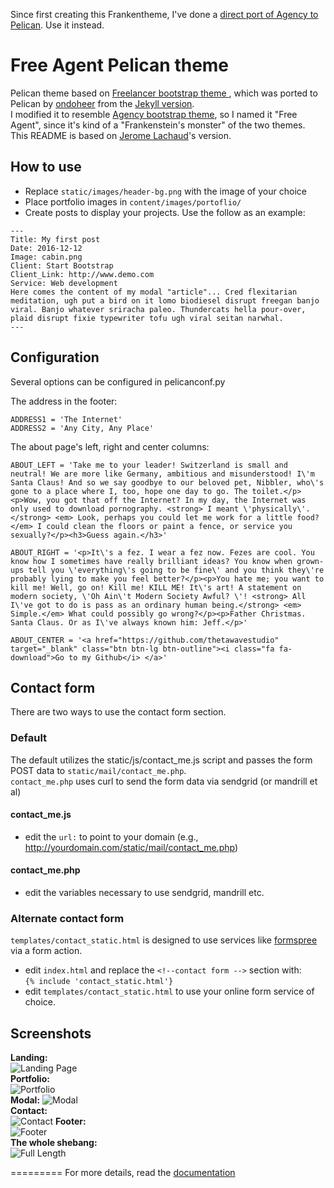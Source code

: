 Since first creating this Frankentheme, I've done a [direct port of Agency to Pelican](https://github.com/aroaminggeek/Pelican-StartBootstrap-Agency). Use it instead.


Free Agent Pelican theme
=========================

Pelican theme based on [Freelancer bootstrap theme ](http://ironsummitmedia.github.io/startbootstrap-freelancer/), which was ported to Pelican by [ondoheer](https://github.com/ondoheer/freelancer-theme-pelican/tree/master/templates) from the [Jekyll version](https://github.com/y7kim/agency-jekyll-theme).  
I modified it to resemble [Agency bootstrap theme](https://github.com/BlackrockDigital/startbootstrap-agency), so I named it "Free Agent", since it's kind of a "Frankenstein's monster" of the two themes.  
This README is based on [Jerome Lachaud](https://github.com/jeromelachaud/freelancer-theme)'s version.

## How to use
 - Replace `static/images/header-bg.png` with the image of your choice
 - Place portfolio images in `content/images/portoflio/`
 - Create posts to display your projects. Use the follow as an example:

```
---
Title: My first post
Date: 2016-12-12
Image: cabin.png
Client: Start Bootstrap
Client_Link: http://www.demo.com
Service: Web development
Here comes the content of my modal "article"... Cred flexitarian meditation, ugh put a bird on it lomo biodiesel disrupt freegan banjo viral. Banjo whatever sriracha paleo. Thundercats hella pour-over, plaid disrupt fixie typewriter tofu ugh viral seitan narwhal.
---  
```
## Configuration  
Several options can be configured in pelicanconf.py

The address in the footer:
```
ADDRESS1 = 'The Internet'
ADDRESS2 = 'Any City, Any Place'
```
The about page's left, right and center columns:  
```
ABOUT_LEFT = 'Take me to your leader! Switzerland is small and neutral! We are more like Germany, ambitious and misunderstood! I\'m Santa Claus! And so we say goodbye to our beloved pet, Nibbler, who\'s gone to a place where I, too, hope one day to go. The toilet.</p><p>Wow, you got that off the Internet? In my day, the Internet was only used to download pornography. <strong> I meant \'physically\'.</strong> <em> Look, perhaps you could let me work for a little food?</em> I could clean the floors or paint a fence, or service you sexually?</p><h3>Guess again.</h3>'

ABOUT_RIGHT = '<p>It\'s a fez. I wear a fez now. Fezes are cool. You know how I sometimes have really brilliant ideas? You know when grown-ups tell you \'everything\'s going to be fine\' and you think they\'re probably lying to make you feel better?</p><p>You hate me; you want to kill me! Well, go on! Kill me! KILL ME! It\'s art! A statement on modern society, \'Oh Ain\'t Modern Society Awful? \'! <strong> All I\'ve got to do is pass as an ordinary human being.</strong> <em> Simple.</em> What could possibly go wrong?</p><p>Father Christmas. Santa Claus. Or as I\'ve always known him: Jeff.</p>'

ABOUT_CENTER = '<a href="https://github.com/thetawavestudio" target="_blank" class="btn btn-lg btn-outline"><i class="fa fa-download">Go to my Github</i> </a>'
```

## Contact form
There are two ways to use the contact form section.  
### Default
The default utilizes the static/js/contact_me.js script and passes the form  POST data to `static/mail/contact_me.php`.  
`contact_me.php` uses curl to send the form data via sendgrid (or mandrill et al)
#### contact_me.js
 - edit the `url:` to point to your domain  (e.g., http://yourdomain.com/static/mail/contact_me.php)

#### contact_me.php
 - edit the variables necessary to use sendgrid, mandrill etc.

### Alternate contact form
 `templates/contact_static.html` is designed to use services like [formspree](http://formspree.io) via a form action.  
  - edit `index.html` and replace the `<!--contact form -->` section with:  
   `{% include 'contact_static.html'}`  
  - edit `templates/contact_static.html` to use your online form service of choice.






## Screenshots
**Landing:**  
![Landing Page](https://github.com/thetawavestudio/pelican-free-agent/blob/master/screenshots/landingpage.png)  
**Portfolio:**  
![Portfolio](https://github.com/thetawavestudio/pelican-free-agent/blob/master/screenshots/portfolio.png)  
**Modal:**
![Modal](https://github.com/thetawavestudio/pelican-free-agent/blob/master/screenshots/modal.png)  
**Contact:**  
![Contact](https://github.com/thetawavestudio/pelican-free-agent/blob/master/screenshots/contact.png) 
**Footer:**  
![Footer](https://github.com/thetawavestudio/pelican-free-agent/blob/master/screenshots/footer.png)  
**The whole shebang:**  
![Full Length](https://github.com/thetawavestudio/pelican-free-agent/blob/master/screenshots/full.png)  




=========
For more details, read the [documentation](http://pelican.readthedocs.org)
